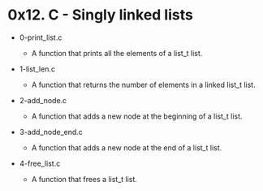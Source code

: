 # 0x12. C - Singly linked lists

* 0-print_list.c 
	* A function that prints all the elements of a list_t list.

* 1-list_len.c
	* A function that returns the number of elements in a linked list_t list.

* 2-add_node.c
	* A function that adds a new node at the beginning of a list_t list.

* 3-add_node_end.c
	* A function that adds a new node at the end of a list_t list.

* 4-free_list.c
	* A function that frees a list_t list.

